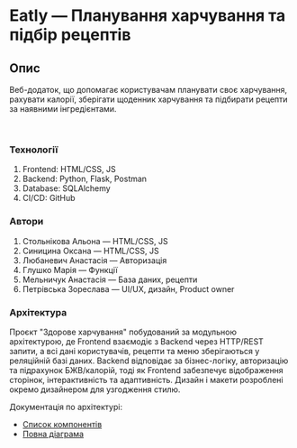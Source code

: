 #  Eatly — Планування харчування та підбір рецептів

## Опис
Веб-додаток, що допомагає користувачам планувати своє харчування, рахувати калорії, зберігати щоденник харчування та підбирати рецепти за наявними інгредієнтами.  

 


### Технології
1.  Frontend: HTML/CSS, JS
2.  Backend: Python, Flask, Postman
3.  Database: SQLAlchemy
4.  CI/CD: GitHub 


### Автори
1.  Стольнікова Альона — HTML/CSS, JS
2.  Синицина Оксана — HTML/CSS, JS
3.  Любаневич Анастасія — Авторизація
4.  Глушко Марія — Функції
5.  Мельничук Анастасія — База даних, рецепти
6.  Петрівська Зореслава — UI/UX, дизайн, Product owner



### Архітектура
Проєкт "Здорове харчування" побудований за модульною архітектурою, де Frontend взаємодіє з Backend через HTTP/REST запити, а всі дані користувачів, рецепти та меню зберігаються у реляційній базі даних. Backend відповідає за бізнес-логіку, авторизацію та підрахунок БЖВ/калорій, тоді як Frontend забезпечує відображення сторінок, інтерактивність та адаптивність. Дизайн і макети розроблені окремо дизайнером для узгодження стилю.  

Документація по архітектурі:
- [Список компонентів](docs/architecture/components.md)  
- [Повна діаграма](docs/architecture/architecture_v1.png)
